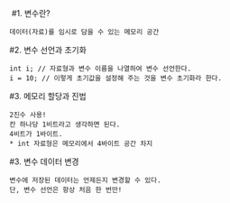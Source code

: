 
​
#1. 변수란?

	데이터(자료)를 임시로 담을 수 있는 메모리 공간


#2. 변수 선언과 초기화

	int i; // 자료형과 변수 이름을 나열하여 변수 선언한다.
	i = 10; // 이렇게 초기값을 설정해 주는 것을 변수 초기화라 한다.
	


#3. 메모리 할당과 진법

	2진수 사용!  
	칸 하나당 1비트라고 생각하면 된다.
	4비트가 1바이트.
	* int 자료형은 메모리에서 4바이트 공간 차지


#3. 변수 데이터 변경 

	변수에 저장된 데이터는 언제든지 변경할 수 있다.	
	단, 변수 선언은 항상 처음 한 번만!
